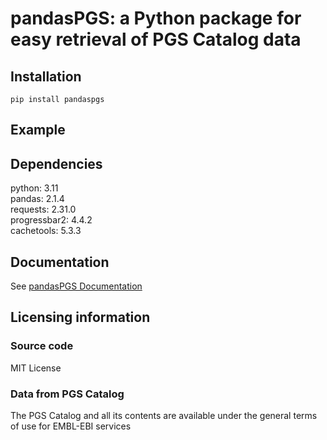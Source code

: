 # pandasPGS: a Python package for easy retrieval of PGS Catalog data

## Installation
`pip install pandaspgs`
## Example

## Dependencies
python: 3.11  
pandas: 2.1.4  
requests: 2.31.0    
progressbar2: 4.4.2   
cachetools: 5.3.3
## Documentation
See [pandasPGS Documentation](https://tianzelab.github.io/pandaspgs/)
## Licensing information
### Source code
MIT License
### Data from PGS Catalog
The PGS Catalog and all its contents are available under the general terms of use for EMBL-EBI services
